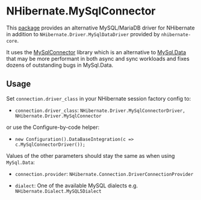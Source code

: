 # NHibernate.MySqlConnector

This [package](https://www.nuget.org/packages/NHibernate.Driver.MySqlConnector) provides an alternative MySQL/MariaDB driver for NHibernate
in addition to `NHibernate.Driver.MySqlDataDriver` provided by `nhibernate-core`.

It uses the [MySqlConnector](https://github.com/mysql-net/MySqlConnector) library
which is an alternative to [MySql.Data](https://www.nuget.org/packages/MySql.Data/) 
that may be more performant in both async and sync workloads and fixes dozens of outstanding
bugs in MySql.Data.

## Usage

Set `connection.driver_class` in your NHibernate session factory config to:

 - `connection.driver_class`: `NHibernate.Driver.MySqlConnectorDriver, NHibernate.Driver.MySqlConnector` 
 
or use the Configure-by-code helper:
 
 - `new Configuration().DataBaseIntegration(c => c.MySqlConnectorDriver());`
 
Values of the other parameters should stay the same as when using `MySql.Data`:

 - `connection.provider`: `NHibernate.Connection.DriverConnectionProvider`

 - `dialect`:  One of the available MySQL dialects e.g. `NHibernate.Dialect.MySQL5Dialect`
